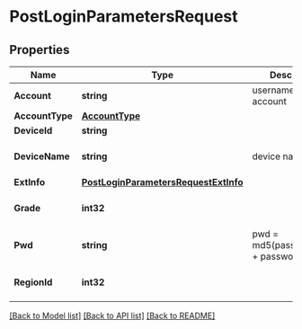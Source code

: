 # PostLoginParametersRequest

## Properties

Name | Type | Description | Notes
------------ | ------------- | ------------- | -------------
**Account** | **string** | username for your account | [optional] 
**AccountType** | [**AccountType**](AccountType.md) |  | [optional] 
**DeviceId** | **string** |  | [optional] 
**DeviceName** | **string** | device name | [optional] [default to test]
**ExtInfo** | [**PostLoginParametersRequestExtInfo**](PostLoginParametersRequest_extInfo.md) |  | [optional] 
**Grade** | **int32** |  | [optional] [default to 1]
**Pwd** | **string** | pwd &#x3D; md5(passwordHash + password) | [optional] 
**RegionId** | **int32** |  | [optional] [default to 1]

[[Back to Model list]](../README.md#documentation-for-models) [[Back to API list]](../README.md#documentation-for-api-endpoints) [[Back to README]](../README.md)


